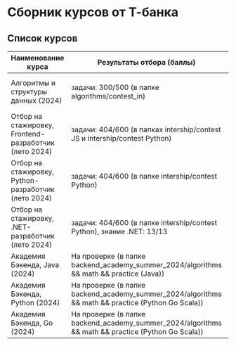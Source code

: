 # Сборник курсов от Т-банка

## Список курсов

| Наименование курса | Результаты отбора (баллы) | Итог |
| ------------------ | ------------------------- | ---- |
| Алгоритмы и структуры данных (2024) | задачи: 300/500 (в папке algorithms/contest_in) | Прошла (решение домашних задач в папке algorithms/homework) |
| Отбор на стажировку, Frontend-разработчик (лето 2024) | задачи: 404/600 (в папках intership/contest JS и intership/contest Python) | Отказалась от собеседования |
| Отбор на стажировку, Python-разработчик (лето 2024) | задачи: 404/600 (в папке intership/contest Python) | Не прошла |
| Отбор на стажировку, .NET-разработчик (лето 2024) | задачи: 404/600 (в папке intership/contest Python), знание .NET: 13/13 | Не прошла |
| Академия Бэкенда, Java (2024) | На проверке (в папке backend_academy_summer_2024/algorithms && math && practice (Java)) | На проверке |
| Академия Бэкенда, Python (2024) | На проверке (в папке backend_academy_summer_2024/algorithms && math && practice (Python Go Scala)) | На проверке |
| Академия Бэкенда, Go (2024) | На проверке (в папке backend_academy_summer_2024/algorithms && math && practice (Python Go Scala)) | На проверке |
